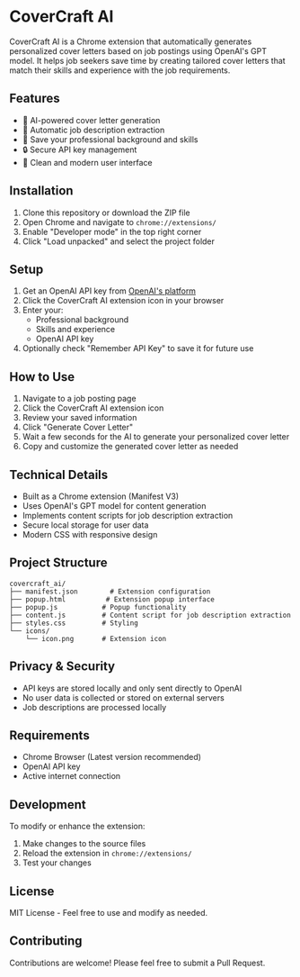 # CoverCraft AI

CoverCraft AI is a Chrome extension that automatically generates personalized cover letters based on job postings using OpenAI's GPT model. It helps job seekers save time by creating tailored cover letters that match their skills and experience with the job requirements.

## Features

- 🤖 AI-powered cover letter generation
- 📝 Automatic job description extraction
- 💾 Save your professional background and skills
- 🔒 Secure API key management
- 🎨 Clean and modern user interface

## Installation

1. Clone this repository or download the ZIP file
2. Open Chrome and navigate to `chrome://extensions/`
3. Enable "Developer mode" in the top right corner
4. Click "Load unpacked" and select the project folder

## Setup

1. Get an OpenAI API key from [OpenAI's platform](https://platform.openai.com/)
2. Click the CoverCraft AI extension icon in your browser
3. Enter your:
   - Professional background
   - Skills and experience
   - OpenAI API key
4. Optionally check "Remember API Key" to save it for future use

## How to Use

1. Navigate to a job posting page
2. Click the CoverCraft AI extension icon
3. Review your saved information
4. Click "Generate Cover Letter"
5. Wait a few seconds for the AI to generate your personalized cover letter
6. Copy and customize the generated cover letter as needed

## Technical Details

- Built as a Chrome extension (Manifest V3)
- Uses OpenAI's GPT model for content generation
- Implements content scripts for job description extraction
- Secure local storage for user data
- Modern CSS with responsive design

## Project Structure

```
covercraft_ai/
├── manifest.json        # Extension configuration
├── popup.html          # Extension popup interface
├── popup.js           # Popup functionality
├── content.js         # Content script for job description extraction
├── styles.css         # Styling
└── icons/
    └── icon.png       # Extension icon
```

## Privacy & Security

- API keys are stored locally and only sent directly to OpenAI
- No user data is collected or stored on external servers
- Job descriptions are processed locally

## Requirements

- Chrome Browser (Latest version recommended)
- OpenAI API key
- Active internet connection

## Development

To modify or enhance the extension:

1. Make changes to the source files
2. Reload the extension in `chrome://extensions/`
3. Test your changes

## License

MIT License - Feel free to use and modify as needed.

## Contributing

Contributions are welcome! Please feel free to submit a Pull Request.